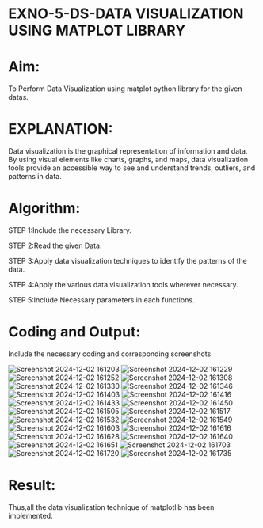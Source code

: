 # EXNO-5-DS-DATA VISUALIZATION USING MATPLOT LIBRARY

# Aim:
  To Perform Data Visualization using matplot python library for the given datas.

# EXPLANATION:
Data visualization is the graphical representation of information and data. By using visual elements like charts, graphs, and maps, data visualization tools provide an accessible way to see and understand trends, outliers, and patterns in data.

# Algorithm:
STEP 1:Include the necessary Library.

STEP 2:Read the given Data.

STEP 3:Apply data visualization techniques to identify the patterns of the data.

STEP 4:Apply the various data visualization tools wherever necessary.

STEP 5:Include Necessary parameters in each functions.

# Coding and Output:
 Include the necessary coding and corresponding screenshots
 
   ![Screenshot 2024-12-02 161203](https://github.com/user-attachments/assets/4ecbbd5d-a72e-4c17-bdae-c0499b270695)
   ![Screenshot 2024-12-02 161229](https://github.com/user-attachments/assets/4a05b1c4-a8a2-4d48-a5b3-9f7f48a9e8ce)
   ![Screenshot 2024-12-02 161252](https://github.com/user-attachments/assets/50b7374a-8f47-42fe-af86-eade547c8a34)
   ![Screenshot 2024-12-02 161308](https://github.com/user-attachments/assets/f39e6007-4ffd-4a82-9539-8025c2071a5f)
   ![Screenshot 2024-12-02 161330](https://github.com/user-attachments/assets/f6e44222-7d4d-4e9d-bd87-fc8a3d04fdb1)
   ![Screenshot 2024-12-02 161346](https://github.com/user-attachments/assets/8888aaaf-c6b2-4884-bd12-096d7295dd0a)
   ![Screenshot 2024-12-02 161403](https://github.com/user-attachments/assets/78d2cebc-1b57-4570-9f30-965439924ce8)
   ![Screenshot 2024-12-02 161416](https://github.com/user-attachments/assets/e937224f-28aa-4252-af4e-e92f9320deab)
   ![Screenshot 2024-12-02 161433](https://github.com/user-attachments/assets/721eb085-5e43-459b-b18b-be55a0307186)
   ![Screenshot 2024-12-02 161450](https://github.com/user-attachments/assets/4cab0514-aaa5-46ad-8d24-62e0b53f222d)
   ![Screenshot 2024-12-02 161505](https://github.com/user-attachments/assets/e3f096ad-38d8-43f3-938e-3c4d984adff0)
   ![Screenshot 2024-12-02 161517](https://github.com/user-attachments/assets/7b12d839-244d-4ab3-ba6e-261b2d56a781)
   ![Screenshot 2024-12-02 161532](https://github.com/user-attachments/assets/d0308d0a-94c5-45f6-8f90-9f109a741ae6)
   ![Screenshot 2024-12-02 161549](https://github.com/user-attachments/assets/e21b0f2f-2332-4afd-973d-f5d0d9bf411a)
   ![Screenshot 2024-12-02 161603](https://github.com/user-attachments/assets/4e050781-eb43-48e6-92ba-525e4fee8e22)
   ![Screenshot 2024-12-02 161616](https://github.com/user-attachments/assets/7e31cadf-292d-4e69-bcc0-33f1567d8429)
   ![Screenshot 2024-12-02 161628](https://github.com/user-attachments/assets/87479cd3-51cd-45ab-8993-0d30927e9a5c)
   ![Screenshot 2024-12-02 161640](https://github.com/user-attachments/assets/40248315-ccf0-4f1d-ba93-408407d48073)
   ![Screenshot 2024-12-02 161651](https://github.com/user-attachments/assets/c148b2d5-c0bd-4b8d-9945-0528a35a2ef6)
   ![Screenshot 2024-12-02 161703](https://github.com/user-attachments/assets/2894e994-2edb-4f49-8ed0-2e9834255051)
   ![Screenshot 2024-12-02 161720](https://github.com/user-attachments/assets/9e977da4-5462-4884-b625-b10cb58a1a0a)
   ![Screenshot 2024-12-02 161735](https://github.com/user-attachments/assets/22c7b18a-681d-455a-b8b0-c97712fc49b0)
















   






 

# Result:
Thus,all the data visualization technique of matplotlib has been implemented.
